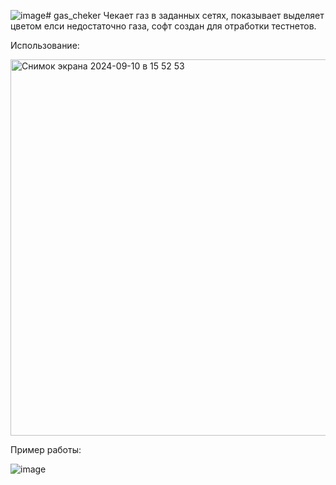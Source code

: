![image](https://github.com/user-attachments/assets/3249c3cc-feb5-4275-876b-5c2414fd3d6a)# gas_cheker
Чекает газ в заданных сетях, показывает выделяет цветом елси недостаточно газа, софт создан для отработки тестнетов.

Использование:

<img width="602" alt="Снимок экрана 2024-09-10 в 15 52 53" src="https://github.com/user-attachments/assets/6d310c67-d6f0-49d9-af71-879aabd7ef97">

Пример работы:

![image](https://github.com/user-attachments/assets/c97dcde0-667c-46ad-8fb5-b7a47ffa7e53)

